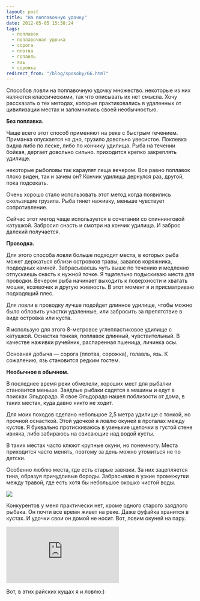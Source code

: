 ```yaml
---
layout: post
title: "На поплавочную удочку"
date: 2012-05-05 15:38:24
tags:
  - поплавок
  - поплавочная удочка
  - сорога
  - плотва
  - голавль
  - язь
  - сорожка
redirect_from: "/blog/sposoby/66.html"
---
```

Способов ловли на поплавочную удочку множество. некоторые из них
являются классическими, так что описывать их нет смысла. Хочу рассказать
о тех методах, которые практиковались в удаленных от цивилизации местах
и запомнились своей необычностью.

**Без поплавка.**

Чаще всего этот способ применяют на реке с быстрым течением. Приманка
опускается на дно, грузило довольно увесистое. Поклевка видна либо по
леске, либо по кончику удилища. Рыба на течении бойкая, дергает довольно
сильно. приходится крепко закреплять удилище.

некоторые рыболовы так караулят леща вечером. Все равно поплавок плохо
виден, так и зачем он? Кончик удилища дернулся раз, другой, пока
подсекать.

Очень хорошо стало использовать этот метод когда появились скользящие
грузила. Рыба тянет наживку, меньше чувствует сопротивление.

Сейчас этот метод чаще используется в сочетании со спиннинговой
катушкой. Забросил снасть и смотри на кончик удилища. И заброс далекий
получается.

**Проводка.**

Для этого способа ловли больше подходят места, в которых рыба может
держаться вблизи островков травы, завалов коряжника, подводных камней.
Забрасываешь чуть выше по течению и медленно отпускаешь снасть к нужной
точке. Я тщательно подыскиваю места для проводки. Вечером рыба начинает
выходить к поверхности и хватать мошек, козявочек и другую живность. В
этот момент я и присматриваю подходящий плес.

Для ловли в проводку лучше подойдет длинное удилище, чтобы можно было
обловить участки удаленные, или забросить за препятствие в виде островка
или куста.

Я использую для этого 8-метровое углепластиковое удилище с катушкой.
Оснастка тонкая, поплавок длинный, чувствительный. В качестве наживки
ручейник, распаренная пшеница, личинка осы.

Основная добыча — сорога (плотва, сорожка), голавль, язь. К сожалению,
язь становится редким гостем.

**Необычное в обычном.**

В последнее время реки обмелели, хороших мест для рыбалки становится
меньше. Заядлые рыбаки садятся в машины и едут в поисках Эльдорадо. Я
свое Эльдорадо нашел поблизости от дома, в таких местах, куда давно
никто не ходит.

Для моих походов сделано небольшое 2,5 метра удилище с тонкой, но
прочной оснасткой. Этой удочкой я ловлю окуней в прогалах между кустов.
Я буквально протискиваюсь в узенькие щелочки в густой стене ивняка, либо
забираюсь на свисающие над водой кусты.

В таких местах часто клюют крупные окуни, но понемногу. Места приходится
часто менять, поэтому за день можно утомиться не по детски.

Особенно люблю места, где есть старые завязки. За них зацепляется тина,
образуя причудливые бороды. Забрасываю в узкие промежутки между травой,
где есть хотя бы небольшое окошко чистой воды.

![](http://fishingguru.ru/uploads/images/00/00/01/2012/05/05/01d21b.jpg)

Конкурентов у меня практически нет, кроме одного старого заядлого
рыбака. Он почти все время живет на реке. Даже фуфайка хранится в
кустах. И удочки свои он домой не носит. Вот, ловим окуней на пару.

<div class="video">
  <iframe src="https://www.youtube.com/embed/wwNCOE9XvgI" frameborder="0" allowfullscreen></iframe>
</div>

Вот, в этих райских кущах я и ловлю:)
